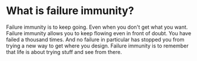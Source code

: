 # What is failure immunity?
Failure immunity is to keep going.
Even when you don't get what you want.
Failure immunity allows you to keep flowing even in front of doubt.
You have failed a thousand times.
And no failure in particular has stopped you from trying a new way to get where you design.
Failure immunity is to remember that life is about trying stuff and see from there.  
